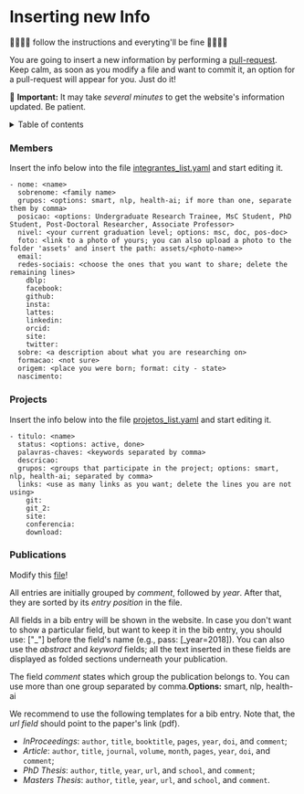 # Inserting new Info 

👩‍💻👨‍💻 follow the instructions and everyting'll be fine 👩‍💻👨‍💻

You are going to insert a new information by performing a [pull-request](https://docs.github.com/en/free-pro-team@latest/github/collaborating-with-issues-and-pull-requests/creating-a-pull-request). Keep calm, as soon as you modify a file and want to commit it, an option for a pull-request will appear for you. Just do it!

📢 **Important:** It may take *several minutes* to get the website's information updated. Be patient.

<details>
  <summary>Table of contents</summary>

---
- [Members](#members)
- [Projects](#projects)
- [Publications](#publications)
---

</details>


### **Members**
Insert the info below into the file [integrantes_list.yaml](integrantes_list.yaml) and start editing it. 

```
- nome: <name>
  sobrenome: <family name>
  grupos: <options: smart, nlp, health-ai; if more than one, separate them by comma>
  posicao: <options: Undergraduate Research Trainee, MsC Student, PhD Student, Post-Doctoral Researcher, Associate Professor> 
  nivel: <your current graduation level; options: msc, doc, pos-doc> 
  foto: <link to a photo of yours; you can also upload a photo to the folder 'assets' and insert the path: assets/<photo-name>>
  email: 
  redes-sociais: <choose the ones that you want to share; delete the remaining lines>
    dblp:
    facebook: 
    github:
    insta: 
    lattes: 
    linkedin:    
    orcid:
    site: 
    twitter:
  sobre: <a description about what you are researching on>
  formacao: <not sure>
  origem: <place you were born; format: city - state>
  nascimento: 
```

### **Projects**
  
Insert the info below into the file [projetos_list.yaml](projetos_list.yaml) and start editing it. 
  
```
- titulo: <name> 
  status: <options: active, done>
  palavras-chaves: <keywords separated by comma>
  descricao: 
  grupos: <groups that participate in the project; options: smart, nlp, health-ai; separated by comma>
  links: <use as many links as you want; delete the lines you are not using>
    git: 
    git_2:
    site:
    conferencia:
    download:
```
  
### **Publications**

Modify this [file](https://github.com/air-pucrs/air-pucrs.github.io/blob/master/publications/publications.bib)!

All entries are initially grouped by *comment*, followed by *year*. After that, they are sorted by its *entry position* in the file. 

All fields in a bib entry will be shown in the website. In case you don't want to show a particular field, but want to keep it in the bib entry, you should use: ["_"] before the field's name (e.g., pass: [_year=2018]). You can also use the _abstract_ and _keyword_ fields; all the text inserted in these fields are displayed as folded sections underneath your publication.  

The field *comment* states which group the publication belongs to. You can use more than one group separated by comma.**Options:** smart, nlp, health-ai

We recommend to use the following templates for a bib entry. Note that, the _url field_ should point to the paper's link (pdf). 

* *InProceedings*: ``author``, ``title``, ``booktitle``, ``pages``, ``year``, ``doi``, and ``comment``;
* *Article*: ``author``, ``title``, ``journal``, ``volume``, ``month``, ``pages``, ``year``, ``doi``, and ``comment``;
* *PhD Thesis*: ``author``, ``title``, ``year``, ``url``, and ``school``, and ``comment``;
* *Masters Thesis*: ``author``, ``title``, ``year``, ``url``, and ``school``, and ``comment``.
